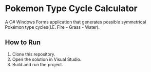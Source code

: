 # Pokemon Type Cycle Calculator

A C# Windows Forms application that generates possible symmetrical Pokémon type cycles(I.E. Fire - Grass - Water).

## How to Run
1. Clone this repository.
2. Open the solution in Visual Studio.
3. Build and run the project.
